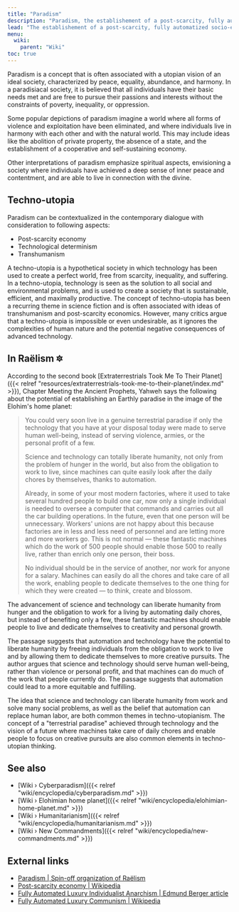 ```yaml
---
title: "Paradism"
description: "Paradism, the establishement of a post-scarcity, fully automatized socio-economic system in the image of the Elohim's home planet. Through technological means of automatizing labour and alleviation of hardships, abundance, prosperity and personal fullfilment would become the new currency of social pursuit."
lead: "The establishement of a post-scarcity, fully automatized socio-economic system in the image of the Elohim's home planet. Through technological means of automatizing labour and alleviation of hardships, abundance, prosperity and personal fullfilment would become the new currency of social pursuit."
menu:
  wiki:
    parent: "Wiki"
toc: true
---
```


Paradism is a concept that is often associated with a utopian vision of an ideal society, characterized by peace, equality, abundance, and harmony. In a paradisiacal society, it is believed that all individuals have their basic needs met and are free to pursue their passions and interests without the constraints of poverty, inequality, or oppression.

Some popular depictions of paradism imagine a world where all forms of violence and exploitation have been eliminated, and where individuals live in harmony with each other and with the natural world. This may include ideas like the abolition of private property, the absence of a state, and the establishment of a cooperative and self-sustaining economy.

Other interpretations of paradism emphasize spiritual aspects, envisioning a society where individuals have achieved a deep sense of inner peace and contentment, and are able to live in connection with the divine.

## Techno-utopia

Paradism can be contextualized in the contemporary dialogue with consideration to following aspects:

- Post-scarcity economy
- Technological determinism
- Transhumanism

A techno-utopia is a hypothetical society in which technology has been used to create a perfect world, free from scarcity, inequality, and suffering. In a techno-utopia, technology is seen as the solution to all social and environmental problems, and is used to create a society that is sustainable, efficient, and maximally productive. The concept of techno-utopia has been a recurring theme in science fiction and is often associated with ideas of transhumanism and post-scarcity economics. However, many critics argue that a techno-utopia is impossible or even undesirable, as it ignores the complexities of human nature and the potential negative consequences of advanced technology.

## In Raëlism 🔯

According to the second book [Extraterrestrials Took Me To Their Planet]({{< relref "resources/extraterrestrials-took-me-to-their-planet/index.md" >}}), Chapter Meeting the Ancient Prophets, Yahweh says the following about the potential of establishing an Earthly paradise in the image of the Elohim's home planet:

> You could very soon live in a genuine terrestrial paradise if only the technology that you have at your disposal today were made to serve human well-being, instead of serving violence, armies, or the personal profit of a few.
>
> Science and technology can totally liberate humanity, not only from the problem of hunger in the world, but also from the obligation to work to live, since machines can quite easily look after the daily chores by themselves, thanks to automation.
>
> Already, in some of your most modern factories, where it used to take several hundred people to build one car, now only a single individual is needed to oversee a computer that commands and carries out all the car building operations. In the future, even that one person will be unnecessary. Workers' unions are not happy about this because factories are in less and less need of personnel and are letting more and more workers go. This is not normal — these fantastic machines which do the work of 500 people should enable those 500 to really live, rather than enrich only one person, their boss.
>
> No individual should be in the service of another, nor work for anyone for a salary. Machines can easily do all the chores and take care of all the work, enabling people to dedicate themselves to the one thing for which they were created — to think, create and blossom.

The advancement of science and technology can liberate humanity from hunger and the obligation to work for a living by automating daily chores, but instead of benefiting only a few, these fantastic machines should enable people to live and dedicate themselves to creativity and personal growth.

The passage suggests that automation and technology have the potential to liberate humanity by freeing individuals from the obligation to work to live and by allowing them to dedicate themselves to more creative pursuits. The author argues that science and technology should serve human well-being, rather than violence or personal profit, and that machines can do much of the work that people currently do. The passage suggests that automation could lead to a more equitable and fulfilling.

The idea that science and technology can liberate humanity from work and solve many social problems, as well as the belief that automation can replace human labor, are both common themes in techno-utopianism. The concept of a "terrestrial paradise" achieved through technology and the vision of a future where machines take care of daily chores and enable people to focus on creative pursuits are also common elements in techno-utopian thinking.

## See also

- [Wiki › Cyberparadism]({{< relref "wiki/encyclopedia/cyberparadism.md" >}})
- [Wiki › Elohimian home planet]({{< relref "wiki/encyclopedia/elohimian-home-planet.md" >}})
- [Wiki › Humanitarianism]({{< relref "wiki/encyclopedia/humanitarianism.md" >}})
- [Wiki › New Commandments]({{< relref "wiki/encyclopedia/new-commandments.md" >}})

## External links

- [Paradism | Spin-off organization of Raëlism](https://paradism.org/)
- [Post-scarcity economy | Wikipedia](https://en.wikipedia.org/wiki/Post-scarcity_economy)
- [Fully Automated Luxury Individualist Anarchism | Edmund Berger article](https://thelibertarianideal.com/2017/03/06/fully-automated-luxury-individualist-anarchism/)
- [Fully Automated Luxury Communism | Wikipedia](https://en.wikipedia.org/wiki/Fully_Automated_Luxury_Communism)
